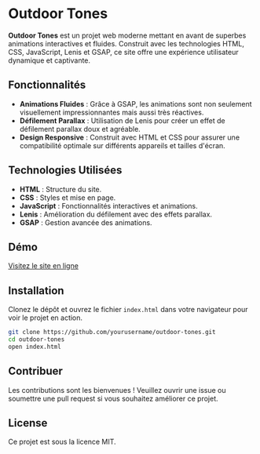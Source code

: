 # Outdoor Tones

**Outdoor Tones** est un projet web moderne mettant en avant de superbes animations interactives et fluides. Construit avec les technologies HTML, CSS, JavaScript, Lenis et GSAP, ce site offre une expérience utilisateur dynamique et captivante.

## Fonctionnalités

- **Animations Fluides** : Grâce à GSAP, les animations sont non seulement visuellement impressionnantes mais aussi très réactives.
- **Défilement Parallax** : Utilisation de Lenis pour créer un effet de défilement parallax doux et agréable.
- **Design Responsive** : Construit avec HTML et CSS pour assurer une compatibilité optimale sur différents appareils et tailles d'écran.

## Technologies Utilisées

- **HTML** : Structure du site.
- **CSS** : Styles et mise en page.
- **JavaScript** : Fonctionnalités interactives et animations.
- **Lenis** : Amélioration du défilement avec des effets parallax.
- **GSAP** : Gestion avancée des animations.

## Démo

[Visitez le site en ligne](https://outdoor-tones.vercel.app)

## Installation

Clonez le dépôt et ouvrez le fichier `index.html` dans votre navigateur pour voir le projet en action.

```bash
git clone https://github.com/yourusername/outdoor-tones.git
cd outdoor-tones
open index.html
`````

## Contribuer
Les contributions sont les bienvenues ! Veuillez ouvrir une issue ou soumettre une pull request si vous souhaitez améliorer ce projet.

## License
Ce projet est sous la licence MIT.